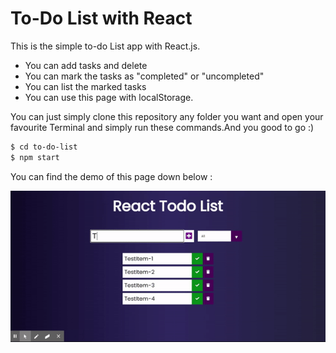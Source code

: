 # To-Do List with React
This is the simple to-do List app with React.js.

- You can add tasks and delete
- You can mark the tasks as "completed" or "uncompleted"
- You can list the marked tasks
- You can use this page with localStorage.

You can just simply clone this repository any folder you want and open your favourite Terminal and simply run these commands.And you good to go :)

```sh
$ cd to-do-list
$ npm start
```

You can find the demo of this page down below : 

![a](readmeContents/todogif.gif)





